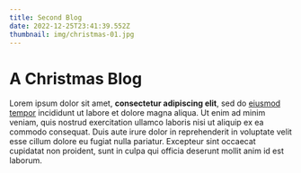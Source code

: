 ```yaml
---
title: Second Blog
date: 2022-12-25T23:41:39.552Z
thumbnail: img/christmas-01.jpg
---
```

# A﻿ Christmas Blog

Lorem ipsum dolor sit amet, **consectetur adipiscing elit**, sed do [eiusmod tempor](unsplash.com) incididunt ut labore et dolore magna aliqua. Ut enim ad minim veniam, quis nostrud exercitation ullamco laboris nisi ut aliquip ex ea commodo consequat. Duis aute irure dolor in reprehenderit in voluptate velit esse cillum dolore eu fugiat nulla pariatur. Excepteur sint occaecat cupidatat non proident, sunt in culpa qui officia deserunt mollit anim id est laborum.